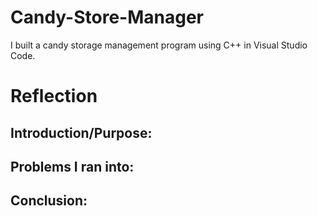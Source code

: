 # Candy-Store-Manager
I built a candy storage management program using C++ in Visual Studio Code.

# Reflection

## Introduction/Purpose:


## Problems I ran into:


## Conclusion:
